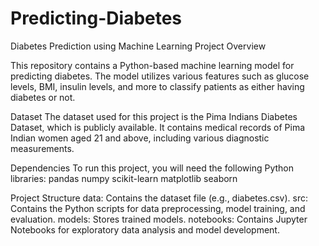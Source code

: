 # Predicting-Diabetes
Diabetes Prediction using Machine Learning
Project Overview

This repository contains a Python-based machine learning model for predicting diabetes. The model utilizes various features such as glucose levels, BMI, insulin levels, and more to classify patients as either having diabetes or not.

Dataset
The dataset used for this project is the Pima Indians Diabetes Dataset, which is publicly available. It contains medical records of Pima Indian women aged 21 and above, including various diagnostic measurements.

Dependencies
To run this project, you will need the following Python libraries:
pandas
numpy
scikit-learn
matplotlib
seaborn   

Project Structure
data: Contains the dataset file (e.g., diabetes.csv).
src: Contains the Python scripts for data preprocessing, model training, and evaluation.
models: Stores trained models.
notebooks: Contains Jupyter Notebooks for exploratory data analysis and model development.
